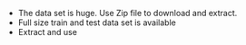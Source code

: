 * The data set is huge. Use Zip file to download and extract. 
* Full size train and test data set is available
* Extract and use
